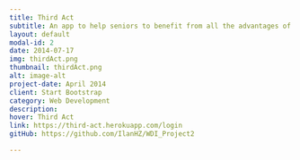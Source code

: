 ```yaml
---
title: Third Act
subtitle: An app to help seniors to benefit from all the advantages of cohabitation!
layout: default
modal-id: 2
date: 2014-07-17
img: thirdAct.png
thumbnail: thirdAct.png
alt: image-alt
project-date: April 2014
client: Start Bootstrap
category: Web Development
description: 
hover: Third Act
link: https://third-act.herokuapp.com/login
gitHub: https://github.com/IlanHZ/WDI_Project2

---
```

